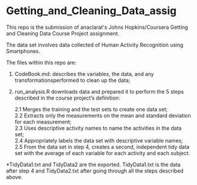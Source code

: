 # Getting_and_Cleaning_Data_assig

This repo is the submission of anaclarat's Johns Hopkins/Coursera Getting and Cleaning Data Course Project assignment.

The data set involves data collected of Human Activity Recognition using Smartphones.

The files within this repo are:
1. CodeBook.md: describes the variables, the data, and any transformationsperformed to clean up the data;

2. run_analysis.R downloads data and prepared it to perform the 5 steps described in the course project’s definition:

    2.1 Merges the training and the test sets to create one data set;  
    2.2 Extracts only the measurements on the mean and standard deviation for each measurement;  
    2.3 Uses descriptive activity names to name the activities in the data set;  
    2.4 Appropriately labels the data set with descriptive variable names;  
    2.5 From the data set in step 4, creates a second, independent tidy data set with the average of each variable for each activity and each subject.  

 *TidyData1.txt and TidyData2 are the exported. TidyData1.txt is the data after step 4 and TidyData2.txt after going through all the steps described above.
